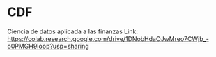 # CDF
Ciencia de datos aplicada a las finanzas 
Link: 
https://colab.research.google.com/drive/1DNobHdaOJwMreo7CWjb_-o0PMGH9Ioop?usp=sharing


